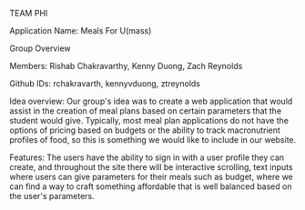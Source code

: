 TEAM PHI

Application Name: Meals For U(mass) 

Group Overview

Members: Rishab Chakravarthy, Kenny Duong, Zach Reynolds 

Github IDs: rchakravarth, kennyvduong, ztreynolds   

Idea overview: Our group's idea was to create a web application that would assist in the creation of meal plans based on 
certain parameters that the student would give. Typically, most meal plan applications do not have the options of pricing
based on budgets or the ability to track macronutrient profiles of food, so this is something we would like to include
in our website.

Features: The users have the ability to sign in with a user profile they can create, and throughout the site there will be 
interactive scrolling, text inputs where users can give parameters for their meals such as budget, where we can find a way
to craft something affordable that is well balanced based on the user's parameters.



 
 
 
 
 
